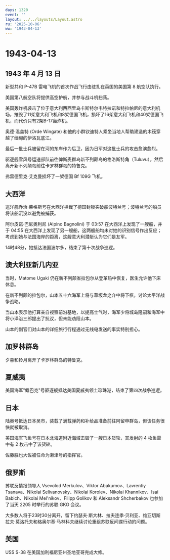```yaml
---
days: 1320
event: ''
layout: ../../layouts/Layout.astro
ru: '2025-10-06'
ww: '1943-04-13'
---
```


# 1943-04-13

## 1943 年 4 月 13 日

新型共和 P-47B 雷电飞机的首次作战飞行由驻扎在英国的美国第 8 航空队执行。

美国第八航空队将提供高空护航，并参与战斗机扫荡。

美国轰炸机袭击了位于意大利西西里岛卡斯特尔韦特拉诺和特拉帕尼的意大利机场，摧毁了11架意大利飞机和8架德国飞机，损坏了16架意大利飞机和40架德国飞机，而代价只有2架B-17轰炸机。

奥德·温盖特 (Orde Wingate)
和他的小群钦迪特人乘坐当地人帮助建造的木筏穿越了缅甸的伊洛瓦底江。

最后一批士兵被留在河的东岸作为后卫，因为日军对这批士兵的攻击愈演愈烈。

驱逐舰雪风号运送部队前往俾斯麦群岛新不列颠岛的格洛斯特角（Tuluvu），然后离开新不列颠岛前往卡罗林群岛的特鲁克。

弗雷德里克·艾克曼损坏了一架德国 Bf 109G 飞机。

## 大西洋

巡洋舰乔治·莱格斯号在大西洋拦截了德国封锁突破船波特兰号；波特兰号的船员将该船沉没以避免被捕获。

阿尔皮诺·巴尼奥利尼 (Alpino Bagnolini) 于 03:57
在大西洋上发现了一艘船，并于 04:55
在大西洋上发现了另一艘船，这两艘船均未对她的识别信号作出反应；考虑到她与法国海岸的距离，这艘意大利潜艇认为它们是友军。

14时48分，她抵达法国波尔多，结束了第十次战争巡逻。

## 澳大利亚新几内亚

当时，Matome Ugaki
仍在新不列颠省拉包尔从登革热中恢复，医生允许他下床休息。

在新不列颠的拉包尔，山本五十六海军上将与草坂龙之介中将下棋，讨论太平洋战争战略。

当山本表示他打算亲自视察前沿基地，以提高士气时，海军少将城岛隆嗣和海军中将小泽治三郎提出了抗议，但未能劝阻山本。

山本的副官们对山本的详细旅行行程通过无线电发送的事实特别担心。

## 加罗林群岛

夕暮和铃月离开了卡罗林群岛的特鲁克。

## 夏威夷

美国海军"鳍巴克"号驱逐舰抵达美国夏威夷领土珍珠港，结束了第四次战争巡逻。

## 日本

陆奥号抵达日本吴市，装载了满载弹药和补给品准备前往阿留申群岛，但该任务很快就被取消。

美国海军飞鱼号在日本北海道附近海域击毁了一艘日本货轮，其发射的 4
枚鱼雷中有 2 枚击中了该货轮。

佐藤胜也大佐被任命为濑津号的指挥官。

## 俄罗斯

苏联反情报领导人 Vsevolod Merkulov、Viktor Abakumov、Lavrentiy
Tsanava、Nikolai Selivanovsky、Nikolai Korolev、Nikolai Khannikov、Isai
Babich、Nikolai Mel\'nikov、Filipp Golikov 和 Aleksandr Shcherbakov
也参加了当天 2205 时举行的苏联 GKO 会议。

大多数人将于23时30分离开，留下约瑟夫·斯大林、拉夫连季·贝利亚、维亚切斯拉夫·莫洛托夫和格奥尔基·马林科夫继续讨论重组苏联反间谍行动的问题。

## 美国

USS S-38 在美国加利福尼亚州圣地亚哥完成大修。